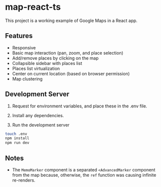 # map-react-ts

This project is a working example of Google Maps in a React app.

## Features
 - Responsive
 - Basic map interaction (pan, zoom, and place selection)
 - Add/remove places by clicking on the map
 - Collapsible sidebar with places list
 - Places list virtualization
 - Center on current location (based on browser permission)
 - Map clustering


## Development Server

1. Request for environment variables, and place these in the .env file.

2. Install any dependencies.

3. Run the development server

```sh
touch .env
npm install
npm run dev
```

## Notes

 - The `MemoMarker` component is a separated `<AdvancedMarker` component from the map because, otherwise, the `ref` function was causing infinite re-renders.